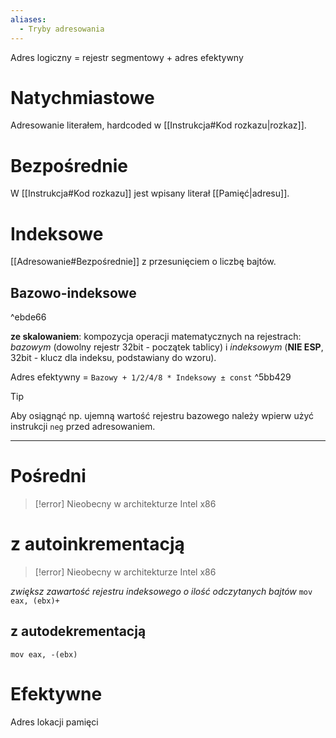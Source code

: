 ```yaml
---
aliases:
  - Tryby adresowania
---
```

Adres logiczny = rejestr segmentowy + adres efektywny
# Natychmiastowe
Adresowanie literałem, hardcoded w [[Instrukcja#Kod rozkazu|rozkaz]].
# Bezpośrednie
W [[Instrukcja#Kod rozkazu]] jest wpisany literał [[Pamięć|adresu]].
# Indeksowe
[[Adresowanie#Bezpośrednie]] z przesunięciem o liczbę bajtów.
## Bazowo-indeksowe

^ebde66

**ze skalowaniem**: kompozycja operacji matematycznych na rejestrach: *bazowym* (dowolny rejestr 32bit - początek tablicy) i *indeksowym* (**NIE ESP**, 32bit - klucz dla indeksu, podstawiany do wzoru).

Adres efektywny = `Bazowy + 1/2/4/8 * Indeksowy ± const` ^5bb429
>[!tip]
>Aby osiągnąć np. ujemną wartość rejestru bazowego należy wpierw użyć instrukcji `neg` przed adresowaniem.

---
# Pośredni
>[!error] Nieobecny w architekturze Intel x86

# z autoinkrementacją
>[!error] Nieobecny w architekturze Intel x86

*zwiększ zawartość rejestru indeksowego o ilość odczytanych bajtów*
`mov eax, (ebx)+`
## z autodekrementacją
`mov eax, -(ebx)`

# Efektywne
Adres lokacji pamięci 